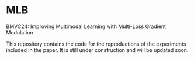 # MLB
BMVC24: Improving Multimodal Learning with Multi-Loss Gradient Modulation

This repository contains the code for the reproductions of the experiments included in the paper. It is still under construction and will be updated soon.